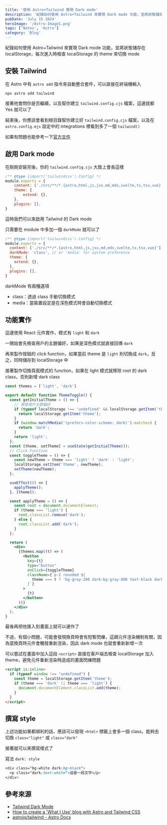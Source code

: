 ```yaml
---
title: '使用 Astro+Tailwind 實現 Dark mode'
description: '紀錄如何使用 Astro+Tailwind 來實現 Dark mode 功能，並將狀態儲存在 localStorage，每次進入時檢查 localStorage 的 theme 來切換 mode。'
pubDate: 'July 15 2024'
heroImage: '/Astro-Image1.png'
tags: ['Notes', 'Astro']
category: 'Blog'
---
```


紀錄如何使用 Astro+Tailwind 來實現 Dark mode 功能，並將狀態儲存在 localStorage，每次進入時檢查 localStorage 的 theme 來切換 mode

## 安裝 Tailwind

在 Astro 中有 `astro add` 指令來自動整合套件，可以直接在終端機輸入

```shell
npx astro add tailwind
```

接著他會問你是否繼續，以及幫你建立 `tailwind.config.cjs` 檔案，這邊就都 Yes 就可以了

結束後，你應該會看到根目錄幫你建立好 `tailwind.config.cjs` 檔案，以及在 `astro.config.mjs` 設定中的 integrations 裡看到多了一個 `tailwind()`

如果有問題也能參考一下[官方文件](https://docs.astro.build/en/guides/integrations-guide/tailwind/)

## 啟用 Dark mode

在剛剛安裝完後，你的 `tailwind.config.cjs` 大致上會長這樣

```js
/** @type {import('tailwindcss').Config} */
module.exports = {
	content: ['./src/**/*.{astro,html,js,jsx,md,mdx,svelte,ts,tsx,vue}'],
	theme: {
		extend: {},
	},
	plugins: [],
}
```

這時我們可以來啟用 Tailwind 的 Dark mode

只需要在 module 中多加一個 `darkMode` 就可以了

```js
/** @type {import('tailwindcss').Config} */
module.exports = {
  content: ['./src/**/*.{astro,html,js,jsx,md,mdx,svelte,ts,tsx,vue}'],
  darkMode: 'class', // or 'media' for system preference
  theme: {
    extend: {},
  },
  plugins: [],
}
```

darkMode 有兩種選項

* class：透過 class 手動切換模式
* media：當裝置設定是在深色模式時會自動切換模式

## 功能實作

這邊使用 React 元件實作，模式有 `light` 和 `dark`

一開始會先檢查用戶的主題偏好，如果是深色模式就直接回傳 `dark`

再來製作按鈕的 click function，如果當前 theme 是 `light` 則切換成 `dark`，反之，同時儲存到 localStorage 中

接著製作切換頁面模式的 function，如果在 light 模式就移除 root 的 dark class，否則新增 dark class


```jsx
const themes = ['light', 'dark']

export default function ThemeToggle() {
  const getInitialTheme = () => {
    // 檢查用戶主題偏好
    if (typeof localStorage !== 'undefined' && localStorage.getItem('theme')) {
      return localStorage.getItem('theme');
    }
    if (window.matchMedia('(prefers-color-scheme: dark)').matches) {
      return 'dark';
    }
    return 'light';
  };
  const [theme, setTheme] = useState(getInitialTheme());
  // Click Function
  const toggleTheme = () => {
    const newTheme = theme === 'light' ? 'dark' : 'light';
    localStorage.setItem('theme', newTheme);
    setTheme(newTheme);
  };

  useEffect(() => {
    applyTheme();
  }, [theme]);

  const applyTheme = () => {
    const root = document.documentElement;
    if (theme === 'light') {
      root.classList.remove('dark');
    } else {
      root.classList.add('dark');
    }
  };

  return (
    <div>
      {themes.map((t) => (
        <button
          key={t}
          type="button"
          onClick={toggleTheme}
          className={`p-2 rounded ${
            theme === t ? 'bg-gray-200 dark:bg-gray-800 text-black dark:text-white' : ''
          }`}
        >
          {t}
        </button>
      ))}
    </div>
  );
}
```

最後再把他匯入到畫面上就可以運作了

不過，有個小問題，可能會發現換頁時會有短暫閃爍，這跟元件渲染機制有關，因為當換頁時元件會觸發重新渲染，因此 dark mode 也就會重新新增一次

可以嘗試在畫面中加入這段 `<script>` 直接在客戶端去檢查 localStorage 加入 theme，避免元件重新渲染時造成的畫面閃爍問題

```html
<script is:inline>
  if (typeof window !== "undefined") {
    const theme = localStorage.getItem('theme');
    if (theme === 'dark' || theme === 'light') {
      document.documentElement.classList.add(theme);
    }
  }
</script>
```

## 撰寫 style

上述功能如果都順利的話，應該可以發現 `<html>` 標籤上會多一個 class，能夠去切換 `class="light"` 或 `class="dark"`

接著就可以來撰寫樣式了

寫法 `dark: style`

```css
<div class="bg-white dark:bg-black">
  <p class="dark:text-white">這是一段文字</p>
</div>
```
## 參考來源
* [Tailwind Dark Mode](https://tailwindcss.com/docs/dark-mode)
* [How to create a 'What I Use' blog with Astro and Tailwind CSS](https://www.youtube.com/watch?v=3_JE76PKBWE&list=LL&index=4)
* [astrojs/tailwind - Astro Docs](https://docs.astro.build/zh-tw/guides/integrations-guide/tailwind/)
